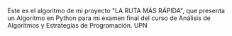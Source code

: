Este es el algoritmo de mi proyecto "LA RUTA MÁS RÁPIDA", que presenta un Algoritmo en Python para mi examen final del curso de Análisis de Algoritmos y Estrategias de Programación. UPN

